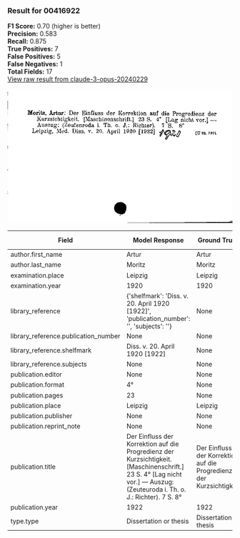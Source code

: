 ### Result for 00416922
**F1 Score:** 0.70 (higher is better)<br>**Precision:** 0.583<br>**Recall:** 0.875<br>**True Positives:** 7<br>**False Positives:** 5<br>**False Negatives:** 1<br>**Total Fields:** 17<br>[View raw result from claude-3-opus-20240229](https://github.com/RISE-UNIBAS/humanities_data_benchmark/blob/main/results/2025-09-02/T0145/request_T0145_00416922.json)

<img src="https://github.com/RISE-UNIBAS/humanities_data_benchmark/blob/main/benchmarks/zettelkatalog/images/00416922.jpg?raw=true" alt="00416922" width="600px">

| Field | Model Response | Ground Truth | Fuzzy Score | Match |
|-------|----------------|--------------|-------------|-------|
| author.first_name | Artur | Artur | 1.000 | ✅ |
| author.last_name | Moritz | Moritz | 1.000 | ✅ |
| examination.place | Leipzig | Leipzig | 1.000 | ✅ |
| examination.year | 1920 | 1920 | 1.000 | ✅ |
| library_reference | {'shelfmark': 'Diss. v. 20. April 1920 [1922]', 'publication_number': '', 'subjects': ''} | None | 0.000 | ❌ |
| library_reference.publication_number | None | None | 1.000 | ✅ |
| library_reference.shelfmark | Diss. v. 20. April 1920 [1922] | None | 0.000 | ❌ |
| library_reference.subjects | None | None | 1.000 | ✅ |
| publication.editor | None | None | 1.000 | ✅ |
| publication.format | 4° | None | 0.000 | ❌ |
| publication.pages | 23 | None | 0.000 | ❌ |
| publication.place | Leipzig | Leipzig | 1.000 | ✅ |
| publication.publisher | None | None | 1.000 | ✅ |
| publication.reprint_note | None | None | 1.000 | ✅ |
| publication.title | Der Einfluss der Korrektion auf die Progredienz der Kurzsichtigkeit. [Maschinenschrift.] 23 S. 4° [Lag nicht vor.] — Auszug: (Zeuteuroda i. Th. o. J.: Richter). 7 S. 8° | Der Einfluss der Korrektion auf die Progredienz der Kurzsichtigkeit | 0.570 | ❌ |
| publication.year | 1922 | 1922 | 1.000 | ✅ |
| type.type | Dissertation or thesis | Dissertation or thesis | 1.000 | ✅ |
